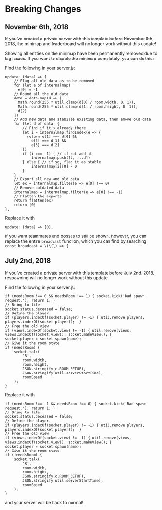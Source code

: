 # Breaking Changes

## November 6th, 2018

If you've created a private server with this template before November 6th, 2018, the minimap and leaderboard will no longer work without this update!

Showing all entities on the minimap have been permanently removed due to lag issues. If you want to disable the minimap completely, you can do this:

Find the following in your server.js:
```
update: (data) => {
    // Flag all old data as to be removed
    for (let e of internalmap)
      e[0] = -1
    // Round all the old data
    data = data.map(d => [
      Math.round(255 * util.clamp(d[0] / room.width, 0, 1)),
      Math.round(255 * util.clamp(d[1] / room.height, 0, 1)),
      d[2]
    ])
    // Add new data and stabilze existing data, then emove old data
    for (let d of data) {
        // Find if it's already there
        let i = internalmap.findIndex(e => {
          return e[1] === d[0] &&
            e[2] === d[1] &&
            e[3] === d[2]
        })
        if (i === -1) { // if not add it
            internalmap.push([1, ...d])
        } else { // if so, flag it as stable
            internalmap[i][0] = 0
        }
    }
    // Export all new and old data
    let ex = internalmap.filter(e => e[0] !== 0)
    // Remove outdated data
    internalmap = internalmap.filter(e => e[0] !== -1)
    // Flatten the exports
    return flatten(ex)
    return [0]
},
```

Replace it with
```
update: (data) => [0],
```

If you want teammates and bosses to still be shown, however, you can replace the entire `broadcast` function, which you can find by searching `const broadcast = \(\(\) => {`

## July 2nd, 2018

If you've created a private server with this template before July 2nd, 2018, respawning will no longer work without this update:

Find the following in your server.js:
```
if (needsRoom !== 0 && needsRoom !== 1) { socket.kick('Bad spawn request.'); return 1; }
// Bring to life
socket.status.deceased = false;
// Define the player.
if (players.indexOf(socket.player) != -1) { util.remove(players, players.indexOf(socket.player));  }
// Free the old view
if (views.indexOf(socket.view) != -1) { util.remove(views, views.indexOf(socket.view)); socket.makeView(); }
socket.player = socket.spawn(name);     
// Give it the room state
if (needsRoom) { 
    socket.talk(
        'R',
        room.width,
        room.height,
        JSON.stringify(c.ROOM_SETUP), 
        JSON.stringify(util.serverStartTime),
        roomSpeed
    );
}
```
Replace it with
```
if (needsRoom !== -1 && needsRoom !== 0) { socket.kick('Bad spawn request.'); return 1; }
// Bring to life
socket.status.deceased = false;
// Define the player.
if (players.indexOf(socket.player) != -1) { util.remove(players, players.indexOf(socket.player));  }
// Free the old view
if (views.indexOf(socket.view) != -1) { util.remove(views, views.indexOf(socket.view)); socket.makeView(); }
socket.player = socket.spawn(name);     
// Give it the room state
if (!needsRoom) { 
    socket.talk(
        'R',
        room.width,
        room.height,
        JSON.stringify(c.ROOM_SETUP), 
        JSON.stringify(util.serverStartTime),
        roomSpeed
    );
}
```
and your server will be back to normal!
